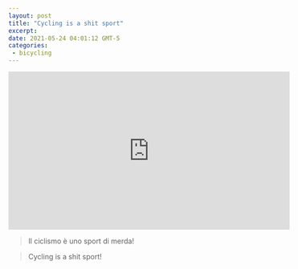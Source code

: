 ```yaml
---
layout: post
title: "Cycling is a shit sport"
excerpt: 
date: 2021-05-24 04:01:12 GMT-5
categories: 
 - bicycling
---
```


<iframe width="560" height="315" src="https://www.youtube-nocookie.com/embed/FNQ38VFYBXU" title="YouTube video player" frameborder="0" allow="accelerometer; autoplay; clipboard-write; encrypted-media; gyroscope; picture-in-picture" allowfullscreen></iframe>

> Il ciclismo è uno sport di merda! 

> Cycling is a shit sport!

